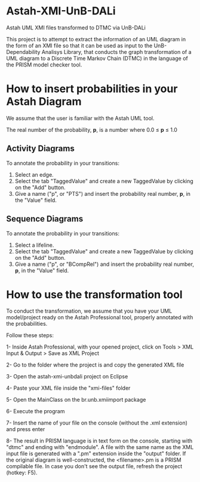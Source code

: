 # Astah-XMI-UnB-DALi
Astah UML XMI files transformed to DTMC via UnB-DALi

This project is to attempt to extract the information of an UML diagram in the form of an XMI file so that it can be used as input to the UnB-Dependability Analisys Library, that conducts the graph transformation of a UML diagram to a Discrete Time Markov Chain (DTMC) in the language of the PRISM model checker tool.

# How to insert probabilities in your Astah Diagram
We assume that the user is familiar with the Astah UML tool.

The real number of the probability, **p**, is a number where 0.0 &#8804; **p** &#8804; 1.0

## Activity Diagrams
To annotate the probability in your transitions:
1. Select an edge.
2. Select the tab "TaggedValue" and create a new TaggedValue by clicking on the "Add" button.
3. Give a name ("p", or "PTS") and insert the probability real number, **p**,  in the "Value" field.

## Sequence Diagrams
To annotate the probability in your transitions:
1. Select a lifeline.
2. Select the tab "TaggedValue" and create a new TaggedValue by clicking on the "Add" button.
3. Give a name ("p", or "BCompRel") and insert the probability real number, **p**,  in the "Value" field.

# How to use the transformation tool
To conduct the transformation, we assume that you have your UML model/project ready on the Astah Professional tool, properly annotated with the probabilities.

Follow these steps:

1- Inside Astah Professional, with your opened project, click on Tools > XML Input & Output > Save as XML Project

2- Go to the folder where the project is and copy the generated XML file

3- Open the astah-xmi-unbdali project on Eclipse

4- Paste your XML file inside the "xmi-files" folder

5- Open the MainClass on the br.unb.xmiimport package

6- Execute the program

7- Insert the name of your file on the console (without the .xml extension) and press enter

8- The result in PRISM language is in text form on the console, starting with "dtmc" and ending with "endmodule". A file with the same name as the XML input file is generated with a ".pm" extension inside the "output" folder. If the original diagram is well-constructed, the &#60;filename&#62;.pm is a PRISM compilable file.
In case you don't see the output file, refresh the project (hotkey: F5).

